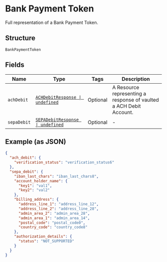 
# Bank Payment Token

Full representation of a Bank Payment Token.

## Structure

`BankPaymentToken`

## Fields

| Name | Type | Tags | Description |
|  --- | --- | --- | --- |
| `achDebit` | [`ACHDebitResponse \| undefined`](../../doc/models/ach-debit-response.md) | Optional | A Resource representing a response of vaulted a ACH Debit Account. |
| `sepaDebit` | [`SEPADebitResponse \| undefined`](../../doc/models/sepa-debit-response.md) | Optional | - |

## Example (as JSON)

```json
{
  "ach_debit": {
    "verification_status": "verification_status6"
  },
  "sepa_debit": {
    "iban_last_chars": "iban_last_chars8",
    "account_holder_name": {
      "key1": "val1",
      "key2": "val2"
    },
    "billing_address": {
      "address_line_1": "address_line_12",
      "address_line_2": "address_line_28",
      "admin_area_2": "admin_area_28",
      "admin_area_1": "admin_area_14",
      "postal_code": "postal_code0",
      "country_code": "country_code8"
    },
    "authorization_details": {
      "status": "NOT_SUPPORTED"
    }
  }
}
```

